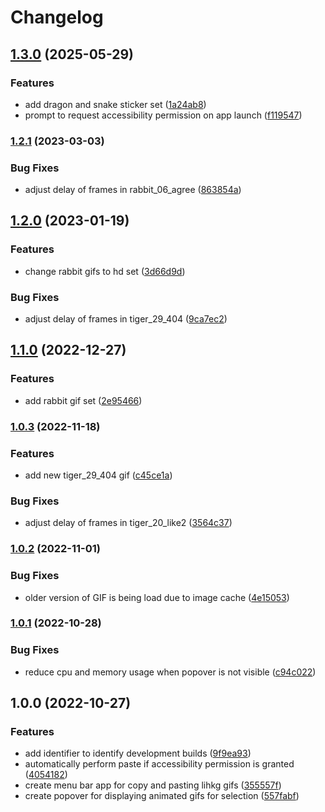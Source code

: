 # Changelog

## [1.3.0](https://github.com/icelam/lihkg-gifs/compare/v1.2.1...v1.3.0) (2025-05-29)


### Features

* add dragon and snake sticker set ([1a24ab8](https://github.com/icelam/lihkg-gifs/commit/1a24ab8fca0aacc6e19c234d663aa1efc66d3845))
* prompt to request accessibility permission on app launch ([f119547](https://github.com/icelam/lihkg-gifs/commit/f119547f720e9f755d208dc922487a74f32c8116))

### [1.2.1](https://github.com/icelam/lihkg-gifs/compare/v1.2.0...v1.2.1) (2023-03-03)


### Bug Fixes

* adjust delay of frames in rabbit_06_agree ([863854a](https://github.com/icelam/lihkg-gifs/commit/863854a2ed51994649bae8ceb16c8b3fac69aa1b))

## [1.2.0](https://github.com/icelam/lihkg-gifs/compare/v1.1.0...v1.2.0) (2023-01-19)


### Features

* change rabbit gifs to hd set ([3d66d9d](https://github.com/icelam/lihkg-gifs/commit/3d66d9da20d72c5e2d0f9385c68e4aa75737d83b))


### Bug Fixes

* adjust delay of frames in tiger_29_404 ([9ca7ec2](https://github.com/icelam/lihkg-gifs/commit/9ca7ec22e4252d24aebeade11517f6b1cc1d353a))

## [1.1.0](https://github.com/icelam/lihkg-gifs/compare/v1.0.3...v1.1.0) (2022-12-27)


### Features

* add rabbit gif set ([2e95466](https://github.com/icelam/lihkg-gifs/commit/2e95466010256fe7c138ea18af9d2c866a8cacf7))

### [1.0.3](https://github.com/icelam/lihkg-gifs/compare/v1.0.2...v1.0.3) (2022-11-18)


### Features

* add new tiger_29_404 gif ([c45ce1a](https://github.com/icelam/lihkg-gifs/commit/c45ce1a675d6cbfcfe53a00374774344abd74071))


### Bug Fixes

* adjust delay of frames in tiger_20_like2 ([3564c37](https://github.com/icelam/lihkg-gifs/commit/3564c37759df68808ae6727d82f22ff32af270ab))

### [1.0.2](https://github.com/icelam/lihkg-gifs/compare/v1.0.1...v1.0.2) (2022-11-01)


### Bug Fixes

* older version of GIF is being load due to image cache ([4e15053](https://github.com/icelam/lihkg-gifs/commit/4e15053b67f3d8aabb1ea6f4ba1d587674b63772))

### [1.0.1](https://github.com/icelam/lihkg-gifs/compare/v1.0.0...v1.0.1) (2022-10-28)


### Bug Fixes

* reduce cpu and memory usage when popover is not visible ([c94c022](https://github.com/icelam/lihkg-gifs/commit/c94c0221b71c0704840e01b208d4ec337840c727))

## 1.0.0 (2022-10-27)


### Features

* add identifier to identify development builds ([9f9ea93](https://github.com/icelam/lihkg-gifs/commit/9f9ea93564e3644e975ca2b72abce80512572cea))
* automatically perform paste if accessibility permission is granted ([4054182](https://github.com/icelam/lihkg-gifs/commit/40541823ee8ace217ca6ce0f5e65ca0d1d2249d3))
* create menu bar app for copy and pasting lihkg gifs ([355557f](https://github.com/icelam/lihkg-gifs/commit/355557f5ef592b37b12829f7b80ee910fb45df05))
* create popover for displaying animated gifs for selection ([557fabf](https://github.com/icelam/lihkg-gifs/commit/557fabf2add48aa49f89243c669ef3e2f92e0e72))
